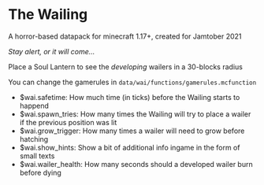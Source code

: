 # The Wailing
A horror-based datapack for minecraft 1.17+, created for Jamtober 2021

*Stay alert, or it will come...*

Place a Soul Lantern to see the *developing* wailers in a 30-blocks radius

You can change the gamerules in `data/wai/functions/gamerules.mcfunction`
- $wai.safetime: How much time (in ticks) before the Wailing starts to happend
- $wai.spawn_tries: How many times the Wailing will try to place a wailer if the previous position was lit
- $wai.grow_trigger: How many times a wailer will need to grow before hatching
- $wai.show_hints: Show a bit of additional info ingame in the form of small texts
- $wai.wailer_health: How many seconds should a developed wailer burn before dying
